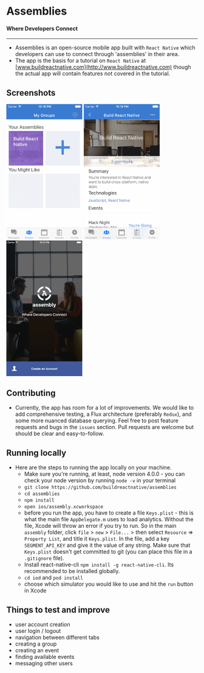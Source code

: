 # Assemblies

#### Where Developers Connect

---

- Assemblies is an open-source mobile app built with `React Native` which developers can use to connect through 'assemblies' in their area.
- The app is the basis for a tutorial on `React Native` at [www.buildreactnative.com](http://www.buildreactnative.com) though the actual app will contain features not covered in the tutorial.

## Screenshots

  <img src="./screenshots/assemblies-a.png" style="width: 200px;"></img>
  <img src="./screenshots/assemblies-b.png" style="width: 200px;"></img>
  <img src="./screenshots/assemblies-c.png" style="width: 200px;"></img>

## Contributing

- Currently, the app has room for a lot of improvements. We would like to add comprehensive testing, a Flux architecture (preferably `Redux`), and some more nuanced database querying. Feel free to post feature requests and bugs in the `issues` section. Pull requests are welcome but should be clear and easy-to-follow.

## Running locally

- Here are the steps to running the app locally on your machine.
  - Make sure you're running, at least, node version 4.0.0 - you can check your node version by running ```node -v``` in your terminal
  - `git clone https://github.com/buildreactnative/assemblies`
  - `cd assemblies`
  - `npm install`
  - `open ios/assembly.xcworkspace`
  - before you run the app, you have to create a file `Keys.plist` - this is what the main file `AppDelegate.m` uses to load analytics. Without the file, Xcode will throw an error if you try to run. So in the main `assembly` folder, click `file` > `new` > `File...` > then select `Resource` => `Property List`, and title it `Keys.plist`. In the file, add a key `SEGMENT_API_KEY` and give it the value of any string. Make sure that `Keys.plist` doesn't get committed to git (you can place this file in a `.gitignore` file).
  - Install react-native-cli `npm install -g react-native-cli`. Its recommended to be installed globally.
  - `cd iod` and `pod install`
  - choose which simulator you would like to use and hit the `run` button in Xcode

## Things to test and improve
  - user account creation
  - user login / logout
  - navigation between different tabs
  - creating a group
  - creating an event
  - finding available events
  - messaging other users
